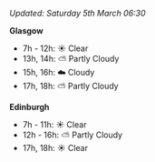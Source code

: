 *Updated: Saturday 5th March 06:30*

**Glasgow**

* 7h - 12h: :sunny: Clear
* 13h, 14h: :partly_sunny: Partly Cloudy
* 15h, 16h: :cloud: Cloudy
* 17h, 18h: :partly_sunny: Partly Cloudy

**Edinburgh**

* 7h - 11h: :sunny: Clear
* 12h - 16h: :partly_sunny: Partly Cloudy
* 17h, 18h: :sunny: Clear
